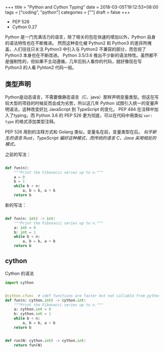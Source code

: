 +++
title = "Python and Cython Typing"
date = 2018-03-05T19:12:53+08:00
tags = ["coding", "python"]
categories = [""]
draft = false
+++


- PEP 526
- Cython 0.27

Python 是一门充满活力的语言，除了相关的包在快速的增加以外，Python 自身的语法特性也在不断推进。
然而这种变化被 Python2 和 Python3 的差异所掩盖，人们往往只关注 Python3 中引入与 Python2 不兼容的部分，而忽视了 Python3 本身也在不断改进。
Python 3.5/3.6 推出不少新的语法特性。虽然都不是强制性的，但如果不主动遵循，几年后别人看你的代码，就好像现在写 Python3 的人看 Pyhton2 代码一般。

## 类型声明

Python是动态语言，不需要像静态语言（C、java）那样声明变量类型。但这在写较大型的项目的时候反而会成为劣势，所以这几年 Python 试图引入统一的变量声明语法，这种改变好比 JavaScript 到 TypeScript 的变化。
PEP 484 在注释中加入了typing，而 Python 3.6 的 PEP 526 更为彻底，可以在代码中用类似 `var: type` 的格式添加类型注释。

PEP 526 用到的注释方式和 Golang 类似，变量名在前，变量类型在后。
*似乎新生的语言 Rust，TypeScript 偏好这种模式，而传统的语言 C，Java 采用相反的模式。*

之前的写法：

```python

def fun(n):
    """Print the Fibonacci series up to n."""
    a = 0
    b = 1
    while b < n:
        a, b = b, a + b
    return b

```

新的写法：

```python

def fun(n: int) -> int:
    """Print the Fibonacci series up to n."""
    a: int = 0
    b: int = 1
    while b < n:
        a, b = b, a + b
    return b

```


## cython

Cython 的语法

```python
import cython


@cython.cfunc  # cdef functions are faster but not callable from python
def fun(n: cython.int) -> cython.int:
    """Print the Fibonacci series up to n."""
    a: cython.int = 0
    b: cython.int = 1
    while b < n:
        a, b = b, a + b
    return b


def run(N: cython.int) -> cython.int:
    return fun(N)

```
